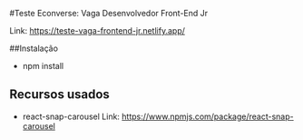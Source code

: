 #Teste Econverse: Vaga Desenvolvedor Front-End Jr

Link: https://teste-vaga-frontend-jr.netlify.app/

##Instalação

- npm install

## Recursos usados

- react-snap-carousel
Link: https://www.npmjs.com/package/react-snap-carousel
